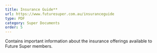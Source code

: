 ```yaml
---
title: Insurance Guide**
url: https://www.futuresuper.com.au/insuranceguide
type: PDF
category: Super Documents
order: 5
---
```


Contains important information about the insurance offerings available to Future Super members.
